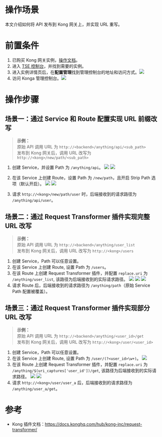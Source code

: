 # 操作场景

本文介绍如何将 API 发布到 Kong 网关上，并实现 URL 重写。


# 前置条件
1. 已购买 Kong 网关实例，[操作文档](https://cloud.tencent.com/document/product/1364/72495)。
2. 进入 [TSE 控制台](https://console.cloud.tencent.com/tse/kong)，并找到需要的实例。
3. 进入实例详情页后，在**配置管理**找到管理控制台的地址和访问方式。<img src="https://qcloudimg.tencent-cloud.cn/raw/a02826888903fcff919d3f444b120241.jpg">
4. 访问 Konga 管理控制台。<img src="https://qcloudimg.tencent-cloud.cn/raw/8390ff7dd93a80514c1096f5665cdd7f.jpg">

# 操作步骤

## 场景一：通过 Service 和 Route 配置实现 URL 前缀改写

> **示例：**<br/>
> 原始 API 调用 URL 为 `http://<backend>/anything/api/<sub_path>` <br/>
> 发布到 Kong 网关后，调用 URL 改写为 `http://<kong>/new/path/<sub_path>`


1. 创建 Service，并设置 Path 为 `/anything/api`。
![](https://qcloudimg.tencent-cloud.cn/raw/80dac93dc57b6e4493dfbe52c7942dd8.jpg)
![](https://qcloudimg.tencent-cloud.cn/raw/ee31cae900b60d36642262df114c5c9c.png)

2. 在该 Service 上创建 Route，设置 Path 为 `/new/path`，且开启 Strip Path 选项（默认开启）。
![](https://qcloudimg.tencent-cloud.cn/raw/c41b7c48442668e50d4cf8d493d63f63.png)
![](https://qcloudimg.tencent-cloud.cn/raw/2380aa7110551af00172ef6c287516b6.png)
3. 请求 `http://<kong>/new/path/user` 时，后端接收到的请求路径为 `/anything/api/user`。


## 场景二：通过 Request Transformer 插件实现完整 URL 改写

> **示例：**<br/>
> 原始 API 调用 URL 为 `http://<backend>/anything/user_list` <br/>
> 发布到 Kong 网关后，调用 URL 改写为 `http://<kong>/users`

1. 创建 Service，Path 可以任意设置。
2. 在该 Service 上创建 Route, 设置 Path 为 `/users`。
3. 在该 Route 上创建 Request Transformer 插件，并配置 `replace.uri` 为 `/anything/user_list`, 该路径为后端接收到的实际请求路径。
![](https://qcloudimg.tencent-cloud.cn/raw/0d48844569cee1a0884451b815e56aba.png)
![](https://qcloudimg.tencent-cloud.cn/raw/d585ce5662e34e423507e7663e2cd7e1.png)
![](https://qcloudimg.tencent-cloud.cn/raw/72cbf155dc083d569db14620e7db4856.png)
4. 请求 Route 后，后端接收到的请求路径为 `/anything/path`（原始 Service Path 配置被覆盖）。

## 场景三：通过 Request Transformer 插件实现部分 URL 改写

> **示例：**<br/>
> 原始 API 调用 URL 为 `http://<backend>/anything/<user_id>/get` <br/>
> 发布到 Kong 网关后，调用 URL 改写为 `http://<kong>/user/<user_id>`

1. 创建 Service，Path 可以任意设置。
2. 在该 Service 上创建 Route, 设置 Path 为 `/user/(?<user_id>\w+)`。
![](https://qcloudimg.tencent-cloud.cn/raw/a6568a1fdc258fc38f16b5581831d0ff.png)
3. 在该 Route 上创建 Request Transformer 插件，并配置 `replace.uri` 为 `/anything/$(uri_captures['user_id'])/get`, 该路径为后端接收到的实际请求路径。
![](https://qcloudimg.tencent-cloud.cn/raw/d585ce5662e34e423507e7663e2cd7e1.png)
![](https://qcloudimg.tencent-cloud.cn/raw/0c6660e1e14388f9a794a3a7053bcf4c.png)
4. 请求 `http://<kong>/user/user_a` 后，后端接收到的请求路径为 `/anything/user_a/get`。

# 参考
- Kong 插件文档：https://docs.konghq.com/hub/kong-inc/request-transformer/
